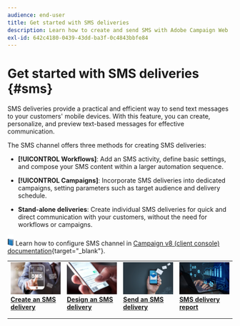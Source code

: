 ```yaml
---
audience: end-user
title: Get started with SMS deliveries
description: Learn how to create and send SMS with Adobe Campaign Web
exl-id: 642c4180-0439-43dd-ba3f-0c4843bbfe84
---
```


# Get started with SMS deliveries {#sms}

SMS deliveries provide a practical and efficient way to send text messages to your customers' mobile devices. With this feature, you can create, personalize, and preview text-based messages for effective communication.

The SMS channel offers three methods for creating SMS deliveries:

* **[!UICONTROL Workflows]**: Add an SMS activity, define basic settings, and compose your SMS content within a larger automation sequence.

* **[!UICONTROL Campaigns]**: Incorporate SMS deliveries into dedicated campaigns, setting parameters such as target audience and delivery schedule.

* **Stand-alone deliveries**: Create individual SMS deliveries for quick and direct communication with your customers, without the need for workflows or campaigns.

![](../assets/do-not-localize/book.png) Learn how to configure SMS channel in [Campaign v8 (client console) documentation](https://experienceleague.adobe.com/docs/campaign/campaign-v8/send/sms/validate-sms/sms-send.html){target="_blank"}.

<table style="table-layout:fixed"><tr style="border: 0;">
<td>
<a href="create-sms.md">
<img alt="Create an SMS delivery" src="assets/do-not-localize/create_sms.png">
</a>
<div><a href="create-sms.md"><strong>Create an SMS delivery</strong>
</div>
<p>
</td>
<td>
<a href="content-sms.md">
<img alt="Design an SMS delivery" src="assets/do-not-localize/design_sms.png">
</a>
<div>
<a href="content-sms.md"><strong>Design an SMS delivery<strong></strong></a>
</div>
<p></td>
<td>
<a href="send-sms.md">
<img alt="Send an SMS delivery" src="assets/do-not-localize/send_sms.png">
</a>
<div>
<a href="send-sms.md"><strong>Send an SMS delivery</strong></a>
</div>
<p>
</td>
<td>
<a href="send-sms.md">
<img alt="SMS delivery report" src="assets/do-not-localize/report_sms.jpeg">
</a>
<div>
<a href="send-sms.md"><strong>SMS delivery report</strong></a>
</div>
<p>
</td>
</tr></table>
